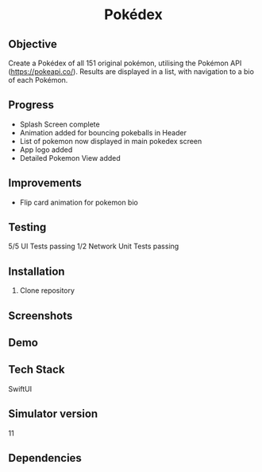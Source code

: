 <h1 align="center">

Pokédex

</h1>

## Objective
Create a Pokédex of all 151 original pokémon, utilising the Pokémon API (https://pokeapi.co/). Results are displayed in a list, with navigation to a bio of each Pokémon.

## Progress
- Splash Screen complete
- Animation added for bouncing pokeballs in Header
- List of pokemon now displayed in main pokedex screen 
- App logo added
- Detailed Pokemon View added

## Improvements
- Flip card animation for pokemon bio

## Testing
5/5 UI Tests passing
1/2 Network Unit Tests passing

## Installation

1. Clone repository

## Screenshots

## Demo

## Tech Stack
SwiftUI

## Simulator version
11

## Dependencies
